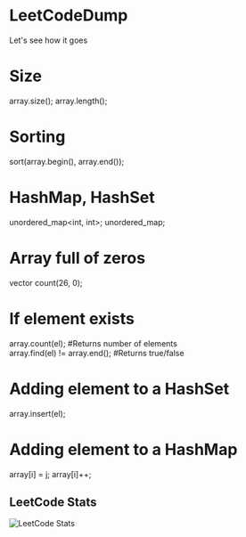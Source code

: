 # LeetCodeDump
Let's see how it goes

# Size
array.size();
array.length();

# Sorting
sort(array.begin(), array.end());

# HashMap, HashSet
unordered_map<int, int>;
unordered_map<int>;

# Array full of zeros
vector<int> count(26, 0);

# If element exists
array.count(el); #Returns number of elements<br>
array.find(el) != array.end(); #Returns true/false

# Adding element to a HashSet
array.insert(el);

# Adding element to a HashMap
array[i] = j;
array[i]++;



## LeetCode Stats
![LeetCode Stats](https://leetcode-stats.vercel.app/api?username=IlkinAlisov)


